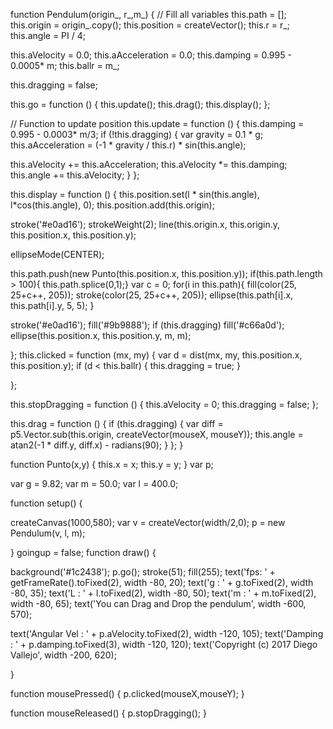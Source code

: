 function Pendulum(origin_, r_,m_) {
// Fill all variables
this.path = [];
this.origin = origin_.copy();
this.position = createVector();
this.r = r_;
this.angle = PI / 4;

this.aVelocity = 0.0;
this.aAcceleration = 0.0;
this.damping = 0.995 - 0.0005* m;
this.ballr = m_;

this.dragging = false;

this.go = function () {
this.update();
this.drag();
this.display();
};

// Function to update position
this.update = function () {
this.damping = 0.995 - 0.0003* m/3;
if (!this.dragging) {
var gravity = 0.1 * g;
this.aAcceleration = (-1 * gravity / this.r) * sin(this.angle);

this.aVelocity += this.aAcceleration;
this.aVelocity *= this.damping;
this.angle += this.aVelocity;
}
};

this.display = function () {
this.position.set(l * sin(this.angle), l*cos(this.angle), 0);
this.position.add(this.origin);

stroke(&#39;#e0ad16&#39;);
strokeWeight(2);
line(this.origin.x, this.origin.y, this.position.x, this.position.y);

ellipseMode(CENTER);

this.path.push(new Punto(this.position.x, this.position.y));
if(this.path.length &gt; 100){ this.path.splice(0,1);}
var c = 0;
for(i in this.path){
fill(color(25, 25+c++, 205));
stroke(color(25, 25+c++, 205));
ellipse(this.path[i].x, this.path[i].y, 5, 5);
}

stroke(&#39;#e0ad16&#39;);
fill(&#39;#9b9888&#39;);
if (this.dragging) fill(&#39;#c66a0d&#39;);
ellipse(this.position.x, this.position.y, m, m);

};
this.clicked = function (mx, my) {
var d = dist(mx, my, this.position.x, this.position.y);
if (d &lt; this.ballr) {
this.dragging = true;
}

};

this.stopDragging = function () {
this.aVelocity = 0;
this.dragging = false;
};

this.drag = function () {
if (this.dragging) {
var diff = p5.Vector.sub(this.origin, createVector(mouseX, mouseY));
this.angle = atan2(-1 * diff.y, diff.x) - radians(90);
}
};
}

function Punto(x,y) {
this.x = x;
this.y = y;
}
var p;

var g = 9.82;
var m = 50.0;
var l = 400.0;

function setup() {

createCanvas(1000,580);
var v = createVector(width/2,0);
p = new Pendulum(v, l, m);

}
goingup = false;
function draw() {

background(&#39;#1c2438&#39;);
p.go();
stroke(51);
fill(255);
text(&#39;fps: &#39; + getFrameRate().toFixed(2), width -80, 20);
text(&#39;g : &#39; + g.toFixed(2), width -80, 35);
text(&#39;L : &#39; + l.toFixed(2), width -80, 50);
text(&#39;m : &#39; + m.toFixed(2), width -80, 65);
text(&#39;You can Drag and Drop the pendulum&#39;, width -600, 570);

text(&#39;Angular Vel : &#39; + p.aVelocity.toFixed(2), width -120, 105);
text(&#39;Damping : &#39; + p.damping.toFixed(3), width -120, 120);
text(&#39;Copyright (c) 2017 Diego Vallejo&#39;, width -200, 620);

}

function mousePressed() {
p.clicked(mouseX,mouseY);
}

function mouseReleased() {
p.stopDragging();
}
